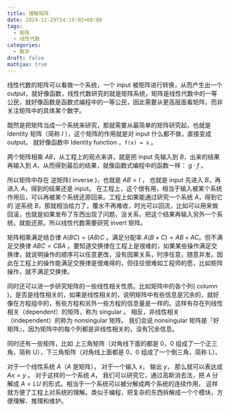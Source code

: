 ```yaml
---
title: 理解矩阵
date: 2024-12-29T14:19:02+08:00
tags:
  - 矩阵
  - 线性代数
categories:
  - 数学
draft: false
mathjax: true
---
```


线性代数的矩阵可以看做一个系统，一个 input 被矩阵进行转换，从而产生出一个 output，就好像函数，线性代数研究的就是矩阵系统，矩阵是线性代数中的一等公民，就好像函数是函数式编程中的一等公民，因此需要从更高层面看矩阵，而非关注矩阵中的具体某个数字。

既然是把矩阵当成一个系统来研究，那就需要从最简单的矩阵研究起，也就是 Identity 矩阵（简称 $I$ ），这个矩阵的作用就是对 input 什么都不做，直接变成 output。 就好像函数中 Identity function ，`f(x) = x` 。 

两个矩阵相乘 $AB$，从工程上的观点来讲，就是把 input 先输入到 $B$，出来的结果再输入到 $A$，从而得到最后的结果，就像函数式编程中的函数一样： $g \cdot f$ 。

所以矩阵中存在 逆矩阵( inverse )，也就是 $AB = I$ ， 也就是 input 先进入 $B$，再进入 $A$，得到的结果还是 input。 在工程上，这个很有用，相当于输入被某个系统作用后，可以再被某个系统还原回来。工程上如果能通过研究一个系统 $A$，得到它的 逆系统 $B$，那就相当给力了，覆水不再难收，时光可以回流，比如可以用来做回滚，也就是如果发布了东西出现了问题，没关系，把这个结果再输入另外一个系统，就能还原。所以线性代数需要研究 invert 矩阵。

矩阵相乘满足结合律 $A(BC) = (AB)C$ 。满足分配率 $A(B+C) = AB + AC$。但不满足交换律 $ABC = CBA$ 。要知道交换律在工程上是很难的，如果某些操作满足交换律，就说明操作的顺序可以任意更改，没有因果关系，时序任意，随意并发。因此在工程上的操作能满足交换律是很难得的，但往往很难如工程师的愿，比如矩阵操作，就不满足交换律。

同时还可以进一步研究矩阵的一些线性相关性质。比如矩阵中的各个列( column )，是否是线性相关的，如果是线性相关的，说明矩阵中有些信息是冗余的，就好像在方程组中的，有些方程和另外一些方程的信息量是一样的。这样有存在列线性相关（dependent）的矩阵，称为 singular 。 相反，非线性相关（independent）的称为 nonsingular 矩阵。 我们会说 nonsingular 矩阵是『好矩阵』，因为矩阵中的每个列都是非线性相关的，没有冗余信息。

同时还有一些矩阵，比如 上三角矩阵（对角线下面的都是 0，0 组成了一个正三角，简称 U），下三角矩阵（对角线上面都是 0，0 组成了一个倒三角，简称 L）。

对于一个线性系统 $A$（$A$ 是矩阵）， 对于一个输入 $x$， 输出 $y$， 那么就可以表达成 $Ax = y$ 。 对于这样的一个系统 $A$， 我们可以研究它，通过高斯消去法，把 $A$ 分解成  $A = LU$ 的形式。相当于一个系统可以被分解成两个系统的连续作用， 这样就方便了工程上对系统的理解。类似于编程，把复杂的东西拆解成一个个模块，方便理解、推理和维护。

